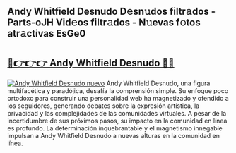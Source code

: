 ## Andy Whitfield Desnudo D𝚎sn𝚞dos filtr𝚊dos - Parts-oJH Vid𝚎os filtr𝚊dos - N𝚞evas f𝚘tos atr𝚊ctivas EsGe0

# <h2><a href="http://mbap3z.tromn.icu/?c=Andy+Whitfield+Desnudo">🔗👉👉👉 Andy Whitfield Desnudo 🔗🔗</a></h2>

[![Andy Whitfield Desnudo nuevo](https://i.imgur.com/pEAQMta.gif)](http://mbap3z.tromn.icu/?c=Andy+Whitfield+Desnudo)
Andy Whitfield Desnudo, una figura multifacética y paradójica, desafía la comprensión simple. Su enfoque poco ortodoxo para construir una personalidad web ha magnetizado y ofendido a los seguidores, generando debates sobre la expresión artística, la privacidad y las complejidades de las comunidades virtuales. A pesar de la incertidumbre de sus próximos pasos, su impacto en la comunidad en línea es profundo. La determinación inquebrantable y el magnetismo innegable impulsan a Andy Whitfield Desnudo a nuevas alturas en la comunidad en línea.
